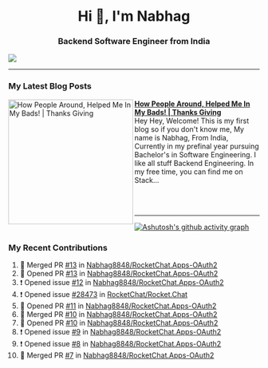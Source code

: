 
<h1 align="center">Hi 👋, I'm Nabhag</h1>
<h3 align="center">Backend Software Engineer from India</h3>

<img src="Twitter header - 2.png"/>

 <hr>
 
### My Latest Blog Posts 
<!-- HASHNODE_BLOG:START -->
<p align="left">
<a href="https://nabhagmotivaras.hashnode.dev//experience-2022" title="How People Around, Helped Me In My Bads!  | Thanks Giving"><img src="https://cdn.hashnode.com/res/hashnode/image/stock/unsplash/d1956810eb099b7959df44d932fa9fe4.jpeg" alt="How People Around, Helped Me In My Bads!  | Thanks Giving" width="250px" align="left" /></a>
<a href="https://nabhagmotivaras.hashnode.dev//experience-2022" title="How People Around, Helped Me In My Bads!  | Thanks Giving"><strong>How People Around, Helped Me In My Bads!  | Thanks Giving</strong></a>
<br/> Hey Hey, Welcome! This is my first blog so if you don't know me, My name is Nabhag, From India, Currently in my prefinal year pursuing Bachelor's in Software Engineering. I like all stuff Backend Engineering. In my free time, you can find me on Stack... </p> <br/> <br/>
<!-- HASHNODE_BLOG:END -->
<p align=left> 
 <hr>
 
   [![Ashutosh's github activity graph](https://github-readme-activity-graph.cyclic.app/graph?username=Nabhag8848&bg_color=000000&color=ffffff&line=26a269&point=c01c28&area=true&hide_border=true)](https://github.com/ashutosh00710/github-readme-activity-graph)
 
 ### My Recent Contributions

<!--START_SECTION:activity-->
1. 🎉 Merged PR [#13](https://github.com/Nabhag8848/RocketChat.Apps-OAuth2/pull/13) in [Nabhag8848/RocketChat.Apps-OAuth2](https://github.com/Nabhag8848/RocketChat.Apps-OAuth2)
2. 💪 Opened PR [#13](https://github.com/Nabhag8848/RocketChat.Apps-OAuth2/pull/13) in [Nabhag8848/RocketChat.Apps-OAuth2](https://github.com/Nabhag8848/RocketChat.Apps-OAuth2)
3. ❗️ Opened issue [#12](https://github.com/Nabhag8848/RocketChat.Apps-OAuth2/issues/12) in [Nabhag8848/RocketChat.Apps-OAuth2](https://github.com/Nabhag8848/RocketChat.Apps-OAuth2)
4. ❗️ Opened issue [#28473](https://github.com/RocketChat/Rocket.Chat/issues/28473) in [RocketChat/Rocket.Chat](https://github.com/RocketChat/Rocket.Chat)
5. 💪 Opened PR [#11](https://github.com/Nabhag8848/RocketChat.Apps-OAuth2/pull/11) in [Nabhag8848/RocketChat.Apps-OAuth2](https://github.com/Nabhag8848/RocketChat.Apps-OAuth2)
6. 🎉 Merged PR [#10](https://github.com/Nabhag8848/RocketChat.Apps-OAuth2/pull/10) in [Nabhag8848/RocketChat.Apps-OAuth2](https://github.com/Nabhag8848/RocketChat.Apps-OAuth2)
7. 💪 Opened PR [#10](https://github.com/Nabhag8848/RocketChat.Apps-OAuth2/pull/10) in [Nabhag8848/RocketChat.Apps-OAuth2](https://github.com/Nabhag8848/RocketChat.Apps-OAuth2)
8. ❗️ Opened issue [#9](https://github.com/Nabhag8848/RocketChat.Apps-OAuth2/issues/9) in [Nabhag8848/RocketChat.Apps-OAuth2](https://github.com/Nabhag8848/RocketChat.Apps-OAuth2)
9. ❗️ Opened issue [#8](https://github.com/Nabhag8848/RocketChat.Apps-OAuth2/issues/8) in [Nabhag8848/RocketChat.Apps-OAuth2](https://github.com/Nabhag8848/RocketChat.Apps-OAuth2)
10. 🎉 Merged PR [#7](https://github.com/Nabhag8848/RocketChat.Apps-OAuth2/pull/7) in [Nabhag8848/RocketChat.Apps-OAuth2](https://github.com/Nabhag8848/RocketChat.Apps-OAuth2)
<!--END_SECTION:activity-->
 
 </p>
 
  <br> <br>
  



